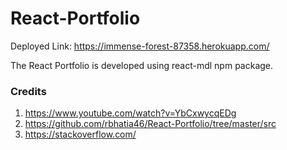 # React-Portfolio

Deployed Link: https://immense-forest-87358.herokuapp.com/

The React Portfolio is developed using react-mdl npm package.

### Credits
1. https://www.youtube.com/watch?v=YbCxwycqEDg
2. https://github.com/rbhatia46/React-Portfolio/tree/master/src
3. https://stackoverflow.com/
